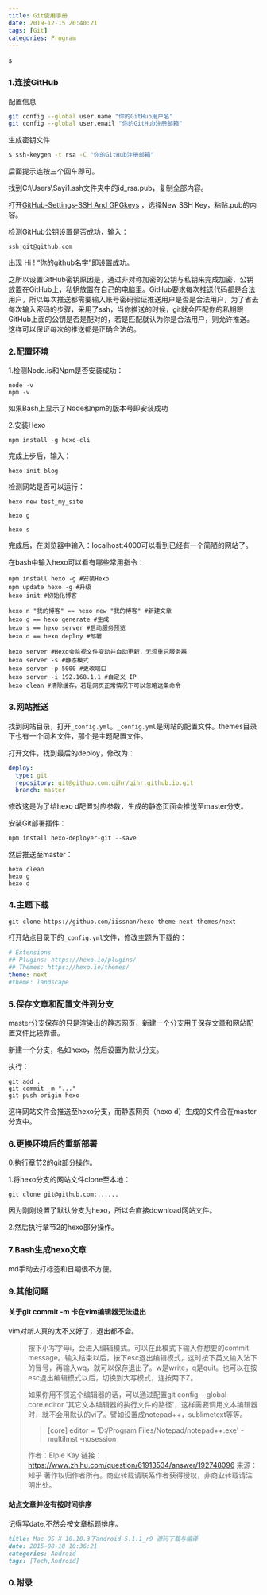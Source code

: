 ```yaml
---
title: Git使用手册
date: 2019-12-15 20:40:21
tags: [Git]
categories: Program
---
```


s

<!-- more -->

### 1.连接GitHub

 配置信息 

```bash
git config --global user.name "你的GitHub用户名"
git config --global user.email "你的GitHub注册邮箱"
```

 生成密钥文件

```bash
$ ssh-keygen -t rsa -C "你的GitHub注册邮箱"
```

后面提示连按三个回车即可。

找到C:\Users\Sayi1\.ssh文件夹中的id_rsa.pub，复制全部内容。

打开[GitHub-Settings-SSH And GPGkeys](https://github.com/settings/keys) ，选择New SSH Key，粘贴.pub的内容。

检测GitHub公钥设置是否成功，输入：

```shell
ssh git@github.com
```

出现 Hi ! “你的github名字”即设置成功。

之所以设置GitHub密钥原因是，通过非对称加密的公钥与私钥来完成加密，公钥放置在GitHub上，私钥放置在自己的电脑里。GitHub要求每次推送代码都是合法用户，所以每次推送都需要输入账号密码验证推送用户是否是合法用户，为了省去每次输入密码的步骤，采用了ssh，当你推送的时候，git就会匹配你的私钥跟GitHub上面的公钥是否是配对的，若是匹配就认为你是合法用户，则允许推送。这样可以保证每次的推送都是正确合法的。

### 2.配置环境

1.检测Node.is和Npm是否安装成功：

```shell
node -v
npm -v
```

如果Bash上显示了Node和npm的版本号即安装成功

2.安装Hexo

```shell
npm install -g hexo-cli 
```

完成上步后，输入：

```shell
hexo init blog
```

检测网站是否可以运行：

```shell
hexo new test_my_site

hexo g

hexo s
```

完成后，在浏览器中输入：localhost:4000可以看到已经有一个简陋的网站了。

在bash中输入hexo可以看有哪些常用指令：

```shell
npm install hexo -g #安装Hexo
npm update hexo -g #升级
hexo init #初始化博客

hexo n "我的博客" == hexo new "我的博客" #新建文章
hexo g == hexo generate #生成
hexo s == hexo server #启动服务预览
hexo d == hexo deploy #部署

hexo server #Hexo会监视文件变动并自动更新，无须重启服务器
hexo server -s #静态模式
hexo server -p 5000 #更改端口
hexo server -i 192.168.1.1 #自定义 IP
hexo clean #清除缓存，若是网页正常情况下可以忽略这条命令
```

### 3.网站推送

找到网站目录，打开`_config.yml`。`_config.yml`是网站的配置文件。themes目录下也有一个同名文件，那个是主题配置文件。

打开文件，找到最后的deploy，修改为：

```yaml
deploy:
  type: git
  repository: git@github.com:qihr/qihr.github.io.git
  branch: master
```

修改这是为了给hexo d配置对应参数，生成的静态页面会推送至master分支。

安装Git部署插件：

```powershell
npm install hexo-deployer-git --save
```

然后推送至master：

```shell
hexo clean 
hexo g 
hexo d
```

### 4.主题下载

```shell
git clone https://github.com/iissnan/hexo-theme-next themes/next
```

打开站点目录下的`_config.yml`文件，修改主题为下载的：

```yaml
# Extensions
## Plugins: https://hexo.io/plugins/
## Themes: https://hexo.io/themes/
theme: next  
#theme: landscape

```

### 5.保存文章和配置文件到分支

master分支保存的只是渲染出的静态网页，新建一个分支用于保存文章和网站配置文件比较靠谱。

新建一个分支，名如hexo，然后设置为默认分支。

执行：

```shell
git add .
git commit -m "..."
git push origin hexo
```

这样网站文件会推送至hexo分支，而静态网页（hexo d）生成的文件会在master分支中。



### 6.更换环境后的重新部署

0.执行章节2的git部分操作。

1.将hexo分支的网站文件clone至本地：

```shell
git clone git@github.com:......
```

因为刚刚设置了默认分支为hexo，所以会直接download网站文件。

2.然后执行章节2的hexo部分操作。



###  7.Bash生成hexo文章

md手动去打标签和日期很不方便。



### 9.其他问题

#### 关于git commit -m 卡在vim编辑器无法退出

vim对新人真的太不又好了，退出都不会。

> 按下小写字母i，会进入编辑模式。可以在此模式下输入你想要的commit message。输入结束以后，按下esc退出编辑模式，这时按下英文输入法下的冒号，再输入wq，就可以保存退出了。w是write，q是quit。也可以在按esc退出编辑模式以后，切换到大写模式，连按两下Z。
>
> 如果你用不惯这个编辑器的话，可以通过配置git config --global core.editor '其它文本编辑器的执行文件的路径'，这样需要调用文本编辑器时，就不会用默认的vi了。譬如设置成notepad++，sublimetext等等。
>
> > [core]
> >         editor = 'D:/Program Files/Notepad/notepad++.exe' -multiImst -nosession
>
> 作者：Elpie Kay
>链接：https://www.zhihu.com/question/61913534/answer/192748096
> 来源：知乎
> 著作权归作者所有。商业转载请联系作者获得授权，非商业转载请注明出处。



#### 站点文章并没有按时间排序

记得写date,不然会按文章标题排序。

```markdown
title: Mac OS X 10.10.3下android-5.1.1_r9 源码下载与编译
date: 2015-08-18 10:36:21
categories: Android
tags: [Tech,Android]
```



### 0.附录

[^1]: [GitHub+Hexo 搭建个人网站详细教程](https://zhuanlan.zhihu.com/p/26625249)
[^2]: [使用hexo，如果换了电脑怎么更新博客](https://www.zhihu.com/question/21193762/answer/79109280)





























